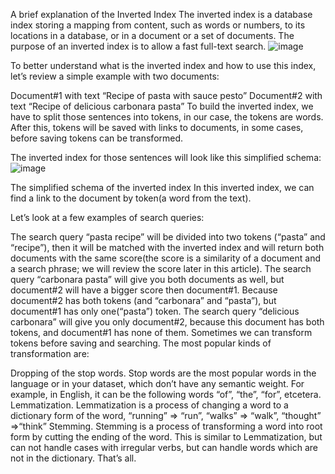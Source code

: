 A brief explanation of the Inverted Index
The inverted index is a database index storing a mapping from content, such as words or numbers, to its locations in a database, or in a document or a set of documents. The purpose of an inverted index is to allow a fast full-text search.
![image](https://user-images.githubusercontent.com/56029669/196867374-dc333866-98a9-4ba6-984c-07ee42018156.png)


To better understand what is the inverted index and how to use this index, let’s review a simple example with two documents:

Document#1 with text “Recipe of pasta with sauce pesto”
Document#2 with text “Recipe of delicious carbonara pasta”
To build the inverted index, we have to split those sentences into tokens, in our case, the tokens are words. After this, tokens will be saved with links to documents, in some cases, before saving tokens can be transformed.

The inverted index for those sentences will look like this simplified schema:
![image](https://user-images.githubusercontent.com/56029669/196867262-61abd02d-e4ec-49c2-94a8-67bc99c4a6e8.png)


The simplified schema of the inverted index
In this inverted index, we can find a link to the document by token(a word from the text).

Let’s look at a few examples of search queries:

The search query “pasta recipe” will be divided into two tokens (“pasta” and “recipe”), then it will be matched with the inverted index and will return both documents with the same score(the score is a similarity of a document and a search phrase; we will review the score later in this article).
The search query “carbonara pasta” will give you both documents as well, but document#2 will have a bigger score then document#1. Because document#2 has both tokens (and “carbonara” and “pasta”), but document#1 has only one(“pasta”) token.
The search query “delicious carbonara” will give you only document#2, because this document has both tokens, and document#1 has none of them.
Sometimes we can transform tokens before saving and searching. The most popular kinds of transformation are:

Dropping of the stop words. Stop words are the most popular words in the language or in your dataset, which don’t have any semantic weight. For example, in English, it can be the following words “of”, “the”, “for”, etcetera.
Lemmatization. Lemmatization is a process of changing a word to a dictionary form of the word, “running” => “run”, “walks” => “walk”, “thought” =>“think”
Stemming. Stemming is a process of transforming a word into root form by cutting the ending of the word. This is similar to Lemmatization, but can not handle cases with irregular verbs, but can handle words which are not in the dictionary.
That’s all.

